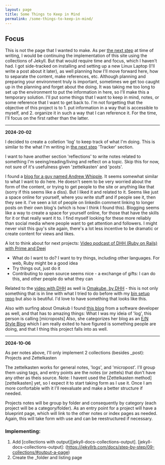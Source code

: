 ```yaml
---
layout: page
title: Some Things to Keep in Mind
permalink: /some-things-to-keep-in-mind/
---
```


## Focus

This is not the page that I wanted to make. As per [the next step](/next-step/) at time of writing, I would be continuing the implementation of this site using the collections of Jekyll. But that would require time and focus, which I haven't had. I got side-tracked on installing and setting up a new Linux Laptop (I'll write a post about it later), as well planning how I'll move forward here, how to separate the content, make references, etc. Although planning and preparing your environment truly is important, sometimes we get too caught up in the planning and forget about the doing. It was taking me too long to set up the environment to put the information in here, so I'll make this a temporary solution. I'll put some things that I want to keep in mind, notes, or some reference that I want to get back to. I'm not forgetting that the objective of this project is to 1. put information in a way that is accessible to myself, and 2. organize it in such a way that I can reference it. For the time, I'll focus on the first rather than the latter.

---

**2024-20-02**

I decided to create a colletion 'log' to keep track of what I'm doing. This is similar to the what I'm writing in [the next step](/next-step/) 'Tracker' section.

I want to have another section 'reflections' to write notes related to something I'm seeing/reading/living and reflect on a topic. Skip this for now, not sure of it's usefulness given 'zettelkasten' and 'posts'.

I found a [blog for a guy named Andrew Whipple](https://andrewwhipple.com). It seems somewhat similar to what I want to do here. He doesn't seem to be very worried about the form of the content, or trying to get people to the site or anything like that (sorry if this seems like a diss). But I liked it and related to it. Seems like just a space online for yourself, where you write stuff and if people see it, then they see it. I've seen a lot of people on linkedin comment linking to longer posts on their own blog's (which is how I think I found this). Blogging seems like a way to create a space for yourself online, for those that have the skills for it or that really want it to. I find myself looking for these more reliably than social media where people want to get attention and followers. I might never visit this guy's site again, there's a lot less incentive to be dramatic or create content for views and likes.

A lot to think about for next projects: [Video podcast of DHH (Ruby on Rails) with Prime and Deej][DHH-with-prime-and-deej]
* What do I want to do? I want to try things, including other languages. For web, Ruby might be a good idea
* Try things out, just do it
* Contributing to open source seems nice - a exchange of gifts: I can do this, and other people do what they can

Related to the [video with DHH][DHH-with-prime-and-deej] as well is [Omakube, by DHH](https://omakub.org/) - this is not only something that is in line with what I tried to do before with my [bin setup repo]() but also is beutiful. I'd love to have something that looks like this. 

Also with surfing about Omakub I found [this blog]() from a software developer as well, and that has to amazing things:
What I was my ideia of 'log', this person is calling [microposts]
Also, she categorizes her blog as an [E/N Style Blog](https://microblog.desipenguin.com/post/e-n-style-blog/) which I am really exited to have figured is something people are doing, and that I thing this project falls into as well.

[DHH-with-prime-and-deej]: https://m.youtube.com/watch?v=mTa2d3OLXhg

--- 

**2024-10-06**

As per notes above, I'll only implement 2 collections (besides _post): Projects and Zettelkasten

The zettelkasten works for general notes, 'logs', and 'micropost'. I'll group them using tags, and entry points are the notes (or zettels) that don't have any other as theis source. 
    Note: I havent used the [Zettelkasten method][zettelkasten] yet, so I expect it to start taking form as I use it. Once I am more confortable with it I'll reevaluate and make a better structure if needed. 

Projects notes will be group by folder and consequently by category (each project will be a category/folder). As an entry point for a project will have a blueprint page, which will link to the other notes or index pages as needed. Again, this will take form with use and can be reestructured if necessary.

### Implementing:

1. Add [collections with output][jekyll-docs-collections-output].
[jekyll-docs-collections-output]: (https://jekyllrb.com/docs/step-by-step/09-collections/#output-a-page)
2. Create the \_folder and listing page 
